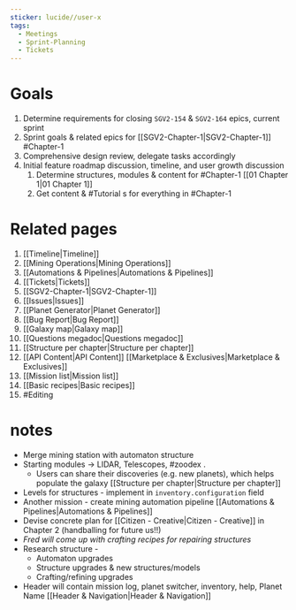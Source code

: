 ```yaml
---
sticker: lucide//user-x
tags:
  - Meetings
  - Sprint-Planning
  - Tickets
---
```

# Goals
1. Determine requirements for closing `SGV2-154` & `SGV2-164` epics, current sprint
2. Sprint goals & related epics for [[SGV2-Chapter-1|SGV2-Chapter-1]] #Chapter-1 
3. Comprehensive design review, delegate tasks accordingly
4. Initial feature roadmap discussion, timeline, and user growth discussion
	1. Determine structures, modules & content for #Chapter-1  [[01 Chapter 1|01 Chapter 1]]
	2. Get content & #Tutorial s for everything in #Chapter-1 
# Related pages
1. [[Timeline|Timeline]]
2. [[Mining Operations|Mining Operations]]
3. [[Automations & Pipelines|Automations & Pipelines]]
4. [[Tickets|Tickets]]
5. [[SGV2-Chapter-1|SGV2-Chapter-1]]
6. [[Issues|Issues]]
7. [[Planet Generator|Planet Generator]]
8. [[Bug Report|Bug Report]]
9. [[Galaxy map|Galaxy map]]
10. [[Questions megadoc|Questions megadoc]]
11. [[Structure per chapter|Structure per chapter]]
12. [[API Content|API Content]] [[Marketplace & Exclusives|Marketplace & Exclusives]]
13. [[Mission list|Mission list]]
14. [[Basic recipes|Basic recipes]]
15. #Editing 
# notes
* Merge mining station with automaton structure
* Starting modules -> LIDAR, Telescopes, #zoodex .
	* Users can share their discoveries (e.g. new planets), which helps populate the galaxy [[Structure per chapter|Structure per chapter]]
* Levels for structures - implement in `inventory.configuration` field
* Another mission - create mining automation pipeline [[Automations & Pipelines|Automations & Pipelines]]
* Devise concrete plan for [[Citizen - Creative|Citizen - Creative]] in Chapter 2 (handballing for future us!!)
* *Fred will come up with crafting recipes for repairing structures*
* Research structure -
	* Automaton upgrades
	* Structure upgrades & new structures/models
	* Crafting/refining upgrades
* Header will contain mission log, planet switcher, inventory, help, Planet Name [[Header & Navigation|Header & Navigation]]